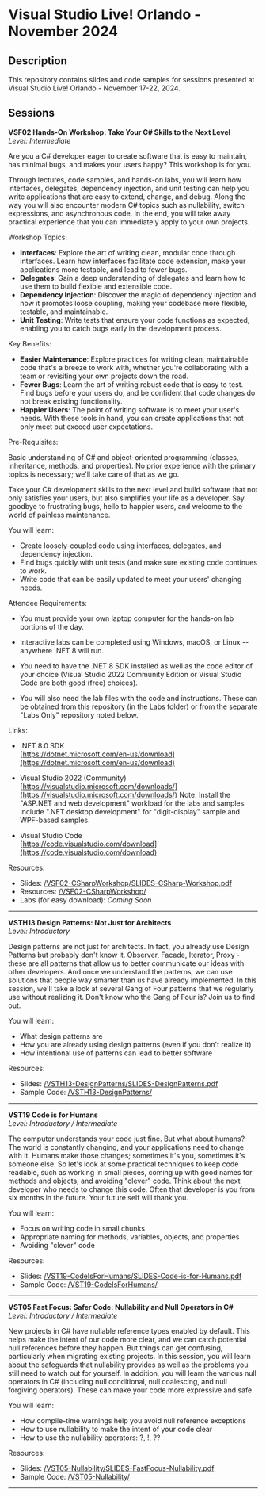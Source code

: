 # Visual Studio Live! Orlando - November 2024  

## Description  
This repository contains slides and code samples for sessions presented at Visual Studio Live! Orlando - November 17-22, 2024.  

## Sessions  

**VSF02 Hands-On Workshop: Take Your C# Skills to the Next Level**  
*Level: Intermediate*  

Are you a C# developer eager to create software that is easy to maintain, has minimal bugs, and makes your users happy? This workshop is for you.

Through lectures, code samples, and hands-on labs, you will learn how interfaces, delegates, dependency injection, and unit testing can help you write applications that are easy to extend, change, and debug. Along the way you will also encounter modern C# topics such as nullability, switch expressions, and asynchronous code. In the end, you will take away practical experience that you can immediately apply to your own projects.

Workshop Topics:

* **Interfaces**: Explore the art of writing clean, modular code through interfaces. Learn how interfaces facilitate code extension, make your applications more testable, and lead to fewer bugs.  
* **Delegates**: Gain a deep understanding of delegates and learn how to use them to build flexible and extensible code.  
* **Dependency Injection**: Discover the magic of dependency injection and how it promotes loose coupling, making your codebase more flexible, testable, and maintainable.  
* **Unit Testing**: Write tests that ensure your code functions as expected, enabling you to catch bugs early in the development process.

Key Benefits:

* **Easier Maintenance**: Explore practices for writing clean, maintainable code that's a breeze to work with, whether you're collaborating with a team or revisiting your own projects down the road.  
* **Fewer Bugs**: Learn the art of writing robust code that is easy to test. Find bugs before your users do, and be confident that code changes do not break existing functionality.  
* **Happier Users**: The point of writing software is to meet your user's needs. With these tools in hand, you can create applications that not only meet but exceed user expectations.  

Pre-Requisites:

Basic understanding of C# and object-oriented programming (classes, inheritance, methods, and properties). No prior experience with the primary topics is necessary; we'll take care of that as we go.

Take your C# development skills to the next level and build software that not only satisfies your users, but also simplifies your life as a developer. Say goodbye to frustrating bugs, hello to happier users, and welcome to the world of painless maintenance.

You will learn:

* Create loosely-coupled code using interfaces, delegates, and dependency injection.  
* Find bugs quickly with unit tests (and make sure existing code continues to work.  
* Write code that can be easily updated to meet your users' changing needs.  

Attendee Requirements:

* You must provide your own laptop computer for the hands-on lab portions of the day.  

* Interactive labs can be completed using Windows, macOS, or Linux -- anywhere .NET 8 will run.

* You need to have the .NET 8 SDK installed as well as the code editor of your choice (Visual Studio 2022 Community Edition or Visual Studio Code are both good (free) choices).  

* You will also need the lab files with the code and instructions. These can be obtained from this repository (in the Labs folder) or from the separate "Labs Only" repository noted below.  

Links:

* .NET 8.0 SDK  
[https://dotnet.microsoft.com/en-us/download](https://dotnet.microsoft.com/en-us/download)

* Visual Studio 2022 (Community)  
[https://visualstudio.microsoft.com/downloads/](https://visualstudio.microsoft.com/downloads/)
Note: Install the "ASP.NET and web development" workload for the labs and samples. Include ".NET desktop development" for "digit-display" sample and WPF-based samples.

* Visual Studio Code  
[https://code.visualstudio.com/download](https://code.visualstudio.com/download)

Resources:  
* Slides: [/VSF02-CSharpWorkshop/SLIDES-CSharp-Workshop.pdf](./VSF02-CSharpWorkshop/SLIDES-CSharp-Workshop.pdf)
* Resources: [/VSF02-CSharpWorkshop/](./VSF02-CSharpWorkshop/)  
* Labs (for easy download): *Coming Soon*

---  

**VSTH13 Design Patterns: Not Just for Architects**  
*Level: Introductory*  

Design patterns are not just for architects. In fact, you already use Design Patterns but probably don't know it. Observer, Facade, Iterator, Proxy - these are all patterns that allow us to better communicate our ideas with other developers. And once we understand the patterns, we can use solutions that people way smarter than us have already implemented. In this session, we'll take a look at several Gang of Four patterns that we regularly use without realizing it. Don't know who the Gang of Four is? Join us to find out.

You will learn:

* What design patterns are
* How you are already using design patterns (even if you don't realize it)
* How intentional use of patterns can lead to better software  

Resources:  
* Slides: [/VSTH13-DesignPatterns/SLIDES-DesignPatterns.pdf](./VSTH13-DesignPatterns/SLIDES-DesignPatterns.pdf)
* Sample Code: [/VSTH13-DesignPatterns/](./VSTH13-DesignPatterns/)

---

**VST19 Code is for Humans**  
*Level: Introductory / Intermediate*  

The computer understands your code just fine. But what about humans? The world is constantly changing, and your applications need to change with it. Humans make those changes; sometimes it's you, sometimes it's someone else. So let's look at some practical techniques to keep code readable, such as working in small pieces, coming up with good names for methods and objects, and avoiding "clever" code. Think about the next developer who needs to change this code. Often that developer is you from six months in the future. Your future self will thank you.

You will learn:

* Focus on writing code in small chunks  
* Appropriate naming for methods, variables, objects, and properties  
* Avoiding "clever" code  

Resources:  
* Slides: [/VST19-CodeIsForHumans/SLIDES-Code-is-for-Humans.pdf](./VST19-CodeIsForHumans/SLIDES-Code-is-for-Humans.pdf)
* Sample Code: [/VST19-CodeIsForHumans/](./VST19-CodeIsForHumans/)

---

**VST05 Fast Focus: Safer Code: Nullability and Null Operators in C#**  
*Level: Introductory / Intermediate*  

New projects in C# have nullable reference types enabled by default. This helps make the intent of our code more clear, and we can catch potential null references before they happen. But things can get confusing, particularly when migrating existing projects. In this session, you will learn about the safeguards that nullability provides as well as the problems you still need to watch out for yourself. In addition, you will learn the various null operators in C# (including null conditional, null coalescing, and null forgiving operators). These can make your code more expressive and safe.

You will learn:

* How compile-time warnings help you avoid null reference exceptions  
* How to use nullability to make the intent of your code clear  
* How to use the nullability operators: ?, !, ??  

Resources:  
* Slides: [/VST05-Nullability/SLIDES-FastFocus-Nullability.pdf](./VST05-Nullability/SLIDES-FastFocus-Nullability.pdf)
* Sample Code: [/VST05-Nullability/](./VST05-Nullability/)

---
    